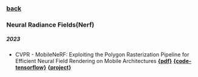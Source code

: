 ### [back](README.md)

### Neural Radiance Fields(Nerf)
##### 2023
- CVPR - MobileNeRF: Exploiting the Polygon Rasterization Pipeline for Efficient Neural Field Rendering on Mobile Architectures [**{pdf}**](https://arxiv.org/pdf/2208.00277.pdf) [**{code-tensorflow}**](https://github.com/google-research/jax3d) [**{project}**](https://mobile-nerf.github.io/)

